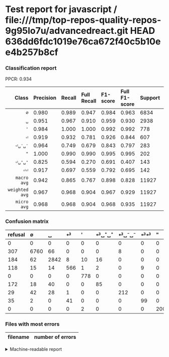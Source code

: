 # Test report for javascript / file:///tmp/top-repos-quality-repos-9g95lo7u/advancedreact.git HEAD 636dd6fdc1019e76ca672f40c5b10ee4b257b8cf

### Classification report

PPCR: 0.934

| Class | Precision | Recall | Full Recall | F1-score | Full F1-score | Support | Full Support | PPCR |
|------:|:----------|:-------|:------------|:---------|:---------|:--------|:-------------|:-----|
| `∅` | 0.980| 0.989| 0.947| 0.984| 0.963| 6834| 7141| 0.957 |
| `␣` | 0.951| 0.967| 0.910| 0.959| 0.930| 2938| 3122| 0.941 |
| `'` | 0.984| 1.000| 1.000| 0.992| 0.992| 778| 778| 1.000 |
| `⏎` | 0.919| 0.932| 0.781| 0.926| 0.844| 607| 725| 0.837 |
| `⏎␣⁻␣⁻` | 0.964| 0.749| 0.679| 0.843| 0.797| 283| 312| 0.907 |
| `"` | 1.000| 0.990| 0.990| 0.995| 0.995| 202| 202| 1.000 |
| `⏎␣⁺␣⁺` | 0.825| 0.594| 0.270| 0.691| 0.407| 143| 315| 0.454 |
| `⏎⏎` | 0.917| 0.697| 0.559| 0.792| 0.695| 142| 177| 0.802 |
| `macro avg` | 0.942| 0.865| 0.767| 0.898| 0.828| 11927| 12772| 0.934 |
| `weighted avg` | 0.967| 0.968| 0.904| 0.967| 0.929| 11927| 12772| 0.934 |
| `micro avg` | 0.968| 0.968| 0.904| 0.968| 0.935| 11927| 12772| 0.934 |

### Confusion matrix

|refusal|  ∅| ␣| ⏎| '| ⏎␣⁺␣⁺| ⏎␣⁻␣⁻| ⏎⏎| "| 
|:---|:---|:---|:---|:---|:---|:---|:---|:---|
|0 |0 |0 |0 |0 |0 |0 |0 |0 |
|307 |6760 |66 |0 |0 |0 |8 |0 |0 |
|184 |62 |2842 |8 |10 |16 |0 |0 |0 |
|118 |15 |14 |566 |1 |2 |0 |9 |0 |
|0 |0 |0 |0 |778 |0 |0 |0 |0 |
|172 |18 |40 |0 |0 |85 |0 |0 |0 |
|29 |42 |28 |1 |0 |0 |212 |0 |0 |
|35 |2 |0 |41 |0 |0 |0 |99 |0 |
|0 |0 |0 |0 |2 |0 |0 |0 |200 |

### Files with most errors

| filename | number of errors|
|:----:|:-----|

<details>
    <summary>Machine-readable report</summary>
```json
{
  "cl_report": {"\"": {"f1-score": 0.9950248756218906, "precision": 1.0, "recall": 0.9900990099009901, "support": 202}, "\u0027": {"f1-score": 0.9917144678138942, "precision": 0.9835651074589128, "recall": 1.0, "support": 778}, "macro avg": {"f1-score": 0.8977075906899791, "precision": 0.9422869812207979, "recall": 0.8649694380875207, "support": 11927}, "micro avg": {"f1-score": 0.9677202984824348, "precision": 0.9677202984824348, "recall": 0.9677202984824348, "support": 11927}, "weighted avg": {"f1-score": 0.9666551344453512, "precision": 0.9671093453952436, "recall": 0.9677202984824348, "support": 11927}, "\u2205": {"f1-score": 0.9844899148037574, "precision": 0.9798521524858675, "recall": 0.9891717881182324, "support": 6834}, "\u23ce": {"f1-score": 0.9255928045789042, "precision": 0.9188311688311688, "recall": 0.9324546952224053, "support": 607}, "\u23ce\u23ce": {"f1-score": 0.7919999999999999, "precision": 0.9166666666666666, "recall": 0.6971830985915493, "support": 142}, "\u23ce\u2423\u207a\u2423\u207a": {"f1-score": 0.6910569105691057, "precision": 0.8252427184466019, "recall": 0.5944055944055944, "support": 143}, "\u23ce\u2423\u207b\u2423\u207b": {"f1-score": 0.8429423459244533, "precision": 0.9636363636363636, "recall": 0.7491166077738516, "support": 283}, "\u2423": {"f1-score": 0.9588394062078273, "precision": 0.9505016722408027, "recall": 0.9673247106875426, "support": 2938}},
  "cl_report_full": {"\"": {"f1-score": 0.9950248756218906, "precision": 1.0, "recall": 0.9900990099009901, "support": 202}, "\u0027": {"f1-score": 0.9917144678138942, "precision": 0.9835651074589128, "recall": 1.0, "support": 778}, "macro avg": {"f1-score": 0.8277812719840312, "precision": 0.9422869812207979, "recall": 0.767049897204841, "support": 12772}, "micro avg": {"f1-score": 0.9346127373577878, "precision": 0.9677202984824348, "recall": 0.9036955840901973, "support": 12772}, "weighted avg": {"f1-score": 0.9289219981472565, "precision": 0.9646737155033059, "recall": 0.9036955840901973, "support": 12772}, "\u2205": {"f1-score": 0.9629629629629631, "precision": 0.9798521524858675, "recall": 0.9466461279932783, "support": 7141}, "\u23ce": {"f1-score": 0.8441461595824011, "precision": 0.9188311688311688, "recall": 0.7806896551724138, "support": 725}, "\u23ce\u23ce": {"f1-score": 0.6947368421052631, "precision": 0.9166666666666666, "recall": 0.559322033898305, "support": 177}, "\u23ce\u2423\u207a\u2423\u207a": {"f1-score": 0.4066985645933014, "precision": 0.8252427184466019, "recall": 0.2698412698412698, "support": 315}, "\u23ce\u2423\u207b\u2423\u207b": {"f1-score": 0.7969924812030076, "precision": 0.9636363636363636, "recall": 0.6794871794871795, "support": 312}, "\u2423": {"f1-score": 0.9299738219895287, "precision": 0.9505016722408027, "recall": 0.9103139013452914, "support": 3122}},
  "ppcr": 0.9338396492326966
}
```
</details>
